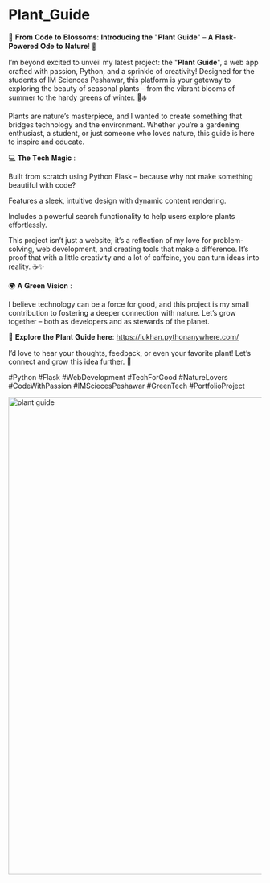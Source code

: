 # Plant_Guide
🌿 𝐅𝐫𝐨𝐦 𝐂𝐨𝐝𝐞 𝐭𝐨 𝐁𝐥𝐨𝐬𝐬𝐨𝐦𝐬: 𝐈𝐧𝐭𝐫𝐨𝐝𝐮𝐜𝐢𝐧𝐠 𝐭𝐡𝐞 "𝐏𝐥𝐚𝐧𝐭 𝐆𝐮𝐢𝐝𝐞" – 𝐀 𝐅𝐥𝐚𝐬𝐤-𝐏𝐨𝐰𝐞𝐫𝐞𝐝 𝐎𝐝𝐞 𝐭𝐨 𝐍𝐚𝐭𝐮𝐫𝐞! 🌸

I’m beyond excited to unveil my latest project: the "𝐏𝐥𝐚𝐧𝐭 𝐆𝐮𝐢𝐝𝐞", a web app crafted with passion, Python, and a sprinkle of creativity! Designed for the students of IM Sciences Peshawar, this platform is your gateway to exploring the beauty of seasonal plants – from the vibrant blooms of summer to the hardy greens of winter. 🌻❄️

Plants are nature’s masterpiece, and I wanted to create something that bridges technology and the environment. Whether you’re a gardening enthusiast, a student, or just someone who loves nature, this guide is here to inspire and educate.

💻 𝐓𝐡𝐞 𝐓𝐞𝐜𝐡 𝐌𝐚𝐠𝐢𝐜 :

Built from scratch using Python Flask – because why not make something beautiful with code?

Features a sleek, intuitive design with dynamic content rendering.

Includes a powerful search functionality to help users explore plants effortlessly.

This project isn’t just a website; it’s a reflection of my love for problem-solving, web development, and creating tools that make a difference. It’s proof that with a little creativity and a lot of caffeine, you can turn ideas into reality. ☕✨

🌍 𝐀 𝐆𝐫𝐞𝐞𝐧 𝐕𝐢𝐬𝐢𝐨𝐧 :

I believe technology can be a force for good, and this project is my small contribution to fostering a deeper connection with nature. Let’s grow together – both as developers and as stewards of the planet.

🔗 𝐄𝐱𝐩𝐥𝐨𝐫𝐞 𝐭𝐡𝐞 𝐏𝐥𝐚𝐧𝐭 𝐆𝐮𝐢𝐝𝐞 𝐡𝐞𝐫𝐞: https://iukhan.pythonanywhere.com/

I’d love to hear your thoughts, feedback, or even your favorite plant! Let’s connect and grow this idea further. 🌱



#Python #Flask #WebDevelopment #TechForGood #NatureLovers #CodeWithPassion #IMSciecesPeshawar #GreenTech #PortfolioProject

<img width="949" alt="plant guide" src="https://github.com/user-attachments/assets/df1a5eec-d607-4645-bb6a-7b5482c00bd5" />
